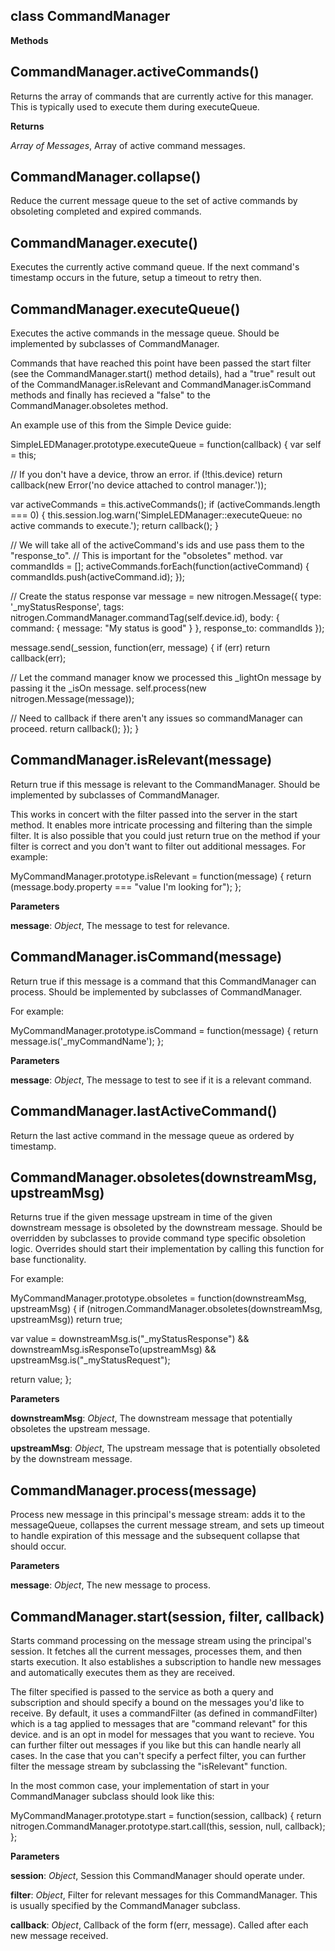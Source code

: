 class CommandManager
--------------------
**Methods**

CommandManager.activeCommands()
-------------------------------
Returns the array of commands that are currently active for this manager.  This is typically used to execute them during executeQueue.



**Returns**

*Array of Messages*,  Array of active command messages.

CommandManager.collapse()
-------------------------
Reduce the current message queue to the set of active commands by obsoleting completed and
expired commands.



CommandManager.execute()
------------------------
Executes the currently active command queue.  If the next command's timestamp occurs in the future,
setup a timeout to retry then.



CommandManager.executeQueue()
-----------------------------
Executes the active commands in the message queue. Should be implemented by subclasses of CommandManager.

Commands that have reached this point have been passed the start filter (see the CommandManager.start() method details),
had a "true" result out of the CommandManager.isRelevant and CommandManager.isCommand methods and finally has recieved a "false"
to the CommandManager.obsoletes method.

An example use of this from the Simple Device guide:

SimpleLEDManager.prototype.executeQueue = function(callback) {
var self = this;

// If you don't have a device, throw an error.
if (!this.device) return callback(new Error('no device attached to control manager.'));

var activeCommands = this.activeCommands();
if (activeCommands.length === 0) {
this.session.log.warn('SimpleLEDManager::executeQueue: no active commands to execute.');
return callback();
}

// We will take all of the activeCommand's ids and use pass them to the "response_to".
// This is important for the "obsoletes" method.
var commandIds = [];
activeCommands.forEach(function(activeCommand) {
commandIds.push(activeCommand.id);
});

// Create the status response
var message = new nitrogen.Message({
type: '_myStatusResponse',
tags: nitrogen.CommandManager.commandTag(self.device.id),
body: {
command: {
message: "My status is good"
}
},
response_to: commandIds
});

message.send(_session, function(err, message) {
if (err) return callback(err);

// Let the command manager know we processed this _lightOn message by passing it the _isOn message.
self.process(new nitrogen.Message(message));

// Need to callback if there aren't any issues so commandManager can proceed.
return callback();
});
}



CommandManager.isRelevant(message)
----------------------------------
Return true if this message is relevant to the CommandManager. Should be implemented by subclasses of CommandManager.

This works in concert with the filter passed into the server in the start method. It enables more intricate processing and
filtering than the simple filter. It is also possible that you could just return true on the method if your filter is correct and you
don't want to filter out additional messages. For example:

MyCommandManager.prototype.isRelevant = function(message) {
return (message.body.property === "value I'm looking for");
};



**Parameters**

**message**:  *Object*,  The message to test for relevance.

CommandManager.isCommand(message)
---------------------------------
Return true if this message is a command that this CommandManager can process. Should be implemented by subclasses of CommandManager.

For example:

MyCommandManager.prototype.isCommand = function(message) {
return message.is('_myCommandName');
};



**Parameters**

**message**:  *Object*,  The message to test to see if it is a relevant command.

CommandManager.lastActiveCommand()
----------------------------------
Return the last active command in the message queue as ordered by timestamp.



CommandManager.obsoletes(downstreamMsg, upstreamMsg)
----------------------------------------------------
Returns true if the given message upstream in time of the given downstream message is obsoleted by
the downstream message. Should be overridden by subclasses to provide command type specific
obsoletion logic.  Overrides should start their implementation by calling this function for base
functionality.

For example:

MyCommandManager.prototype.obsoletes = function(downstreamMsg, upstreamMsg) {
if (nitrogen.CommandManager.obsoletes(downstreamMsg, upstreamMsg))
return true;

var value = downstreamMsg.is("_myStatusResponse") &&
downstreamMsg.isResponseTo(upstreamMsg) &&
upstreamMsg.is("_myStatusRequest");

return value;
};



**Parameters**

**downstreamMsg**:  *Object*,  The downstream message that potentially obsoletes the upstream message.

**upstreamMsg**:  *Object*,  The upstream message that is potentially obsoleted by the downstream message.

CommandManager.process(message)
-------------------------------
Process new message in this principal's message stream:  adds it to the messageQueue, collapses the
current message stream, and sets up timeout to handle expiration of this message and the subsequent
collapse that should occur.



**Parameters**

**message**:  *Object*,  The new message to process.

CommandManager.start(session, filter, callback)
-----------------------------------------------
Starts command processing on the message stream using the principal's session. It fetches all the
current messages, processes them, and then starts execution. It also establishes a subscription to
handle new messages and automatically executes them as they are received.

The filter specified is passed to the service as both a query and subscription and should specify a bound on the messages you'd like
to receive.  By default, it uses a commandFilter (as defined in commandFilter) which is a tag applied to messages that are "command relevant"
for this device. and is an opt in model for messages that you want to recieve. You can further filter out messages if you like but this can handle
nearly all cases. In the case that you can't specify a perfect filter, you can further filter the message stream by subclassing the
"isRelevant" function.

In the most common case, your implementation of start in your CommandManager subclass should look like this:

MyCommandManager.prototype.start = function(session, callback) {
return nitrogen.CommandManager.prototype.start.call(this, session, null, callback);
};



**Parameters**

**session**:  *Object*,  Session this CommandManager should operate under.

**filter**:  *Object*,  Filter for relevant messages for this CommandManager.  This is usually specified by the CommandManager subclass.

**callback**:  *Object*,  Callback of the form f(err, message).  Called after each new message received.

